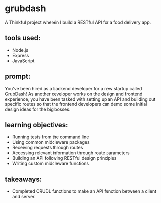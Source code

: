 # grubdash

A Thinkful project wherein I build a RESTful API for a food delivery app.

## tools used:

- Node.js
- Express
- JavaScript

## prompt:

You've been hired as a backend developer for a new startup called GrubDash! As another developer works on the design and frontend experience, you have been tasked with setting up an API and building out specific routes so that the frontend developers can demo some initial design ideas for the big bosses.

## learning objectives:

- Running tests from the command line
- Using common middleware packages
- Receiving requests through routes
- Accessing relevant information through route parameters
- Building an API following RESTful design principles
- Writing custom middleware functions

## takeaways:

- Completed CRUDL functions to make an API function between a client and server.